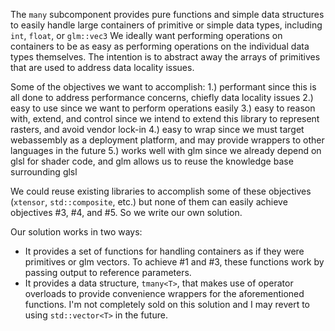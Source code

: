 The `many` subcomponent provides pure functions and simple data structures to easily handle large containers of primitive or simple data types, including `int`, `float`, or `glm::vec3`
We ideally want performing operations on containers to be as easy as performing operations on the individual data types themselves. 
The intention is to abstract away the arrays of primitives that are used to address data locality issues.

Some of the objectives we want to accomplish:
 1.) performant
       since this is all done to address performance concerns, chiefly data locality issues
 2.) easy to use
       since we want to perform operations easily
 3.) easy to reason with, extend, and control
       since we intend to extend this library to represent rasters, and avoid vendor lock-in
 4.) easy to wrap
       since we must target webassembly as a deployment platform, and may provide wrappers to other languages in the future
 5.) works well with glm 
       since we already depend on glsl for shader code, and glm allows us to reuse the knowledge base surrounding glsl

We could reuse existing libraries to accomplish some of these objectives (`xtensor`, `std::composite`, etc.) but none of them can easily achieve objectives #3, #4, and #5.
So we write our own solution. 

Our solution works in two ways:
 * It provides a set of functions for handling containers as if they were primitives or glm vectors. 
     To achieve #1 and #3, these functions work by passing output to reference parameters. 
 * It provides a data structure, `tmany<T>`, that makes use of operator overloads to provide convenience wrappers for
     the aforementioned functions. I'm not completely sold on this solution and I may revert to using `std::vector<T>` in the future. 

